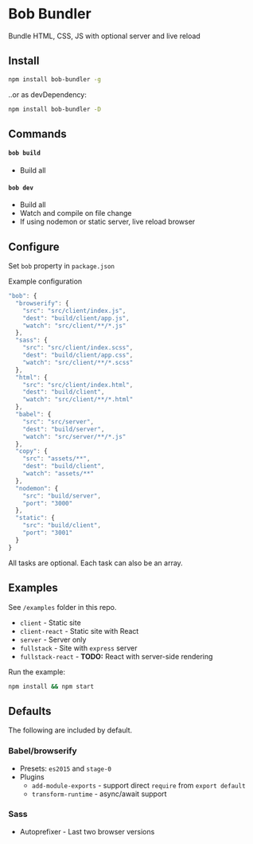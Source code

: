 
# Bob Bundler

Bundle HTML, CSS, JS with optional server and live reload

## Install

```bash
npm install bob-bundler -g
```

..or as devDependency:

```bash
npm install bob-bundler -D
```

## Commands

#### `bob build`

- Build all

#### `bob dev`

- Build all
- Watch and compile on file change
- If using nodemon or static server, live reload browser

## Configure

Set `bob` property in `package.json`

Example configuration

```js
"bob": {
  "browserify": {
    "src": "src/client/index.js",
    "dest": "build/client/app.js",
    "watch": "src/client/**/*.js"
  },
  "sass": {
    "src": "src/client/index.scss",
    "dest": "build/client/app.css",
    "watch": "src/client/**/*.scss"
  },
  "html": {
    "src": "src/client/index.html",
    "dest": "build/client",
    "watch": "src/client/**/*.html"
  },
  "babel": {
    "src": "src/server",
    "dest": "build/server",
    "watch": "src/server/**/*.js"
  },
  "copy": {
    "src": "assets/**",
    "dest": "build/client",
    "watch": "assets/**"
  },
  "nodemon": {
    "src": "build/server",
    "port": "3000"
  },
  "static": {
    "src": "build/client",
    "port": "3001"
  }  
}
```

All tasks are optional. Each task can also be an array.

## Examples

See `/examples` folder in this repo.

- `client` - Static site
- `client-react` - Static site with React
- `server` - Server only
- `fullstack` - Site with `express` server
- `fullstack-react` - **TODO:** React with server-side rendering

Run the example:

```bash
npm install && npm start
```

## Defaults

The following are included by default.

### Babel/browserify

- Presets: `es2015` and `stage-0`
- Plugins
  - `add-module-exports` - support direct `require` from `export default`
  - `transform-runtime` - async/await support

### Sass

- Autoprefixer - Last two browser versions
